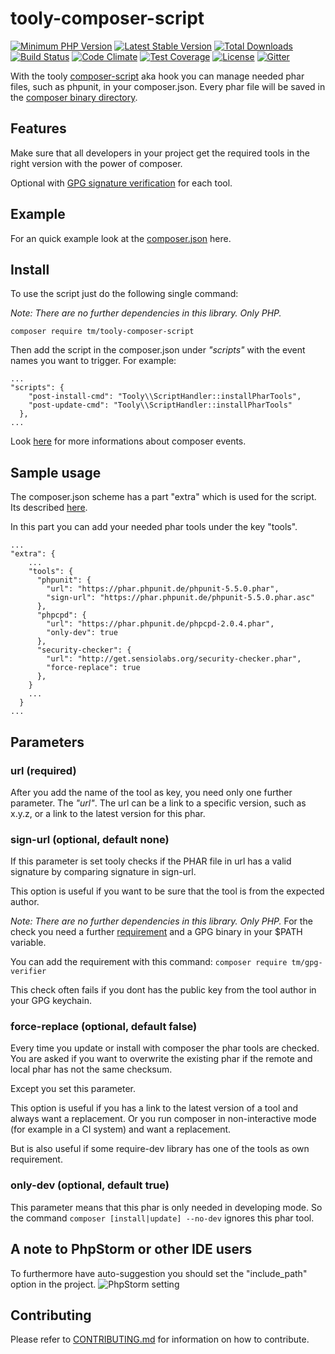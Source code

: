 # tooly-composer-script

[![Minimum PHP Version](https://img.shields.io/badge/php-%3E%3D%205.6-8892BF.svg?style=flat-square)](https://php.net/)
[![Latest Stable Version](https://poser.pugx.org/tm/tooly-composer-script/v/stable)](https://packagist.org/packages/tm/tooly-composer-script)
[![Total Downloads](https://poser.pugx.org/tm/tooly-composer-script/downloads)](https://packagist.org/packages/tm/tooly-composer-script)
[![Build Status](https://travis-ci.org/tommy-muehle/tooly-composer-script.svg?branch=master)](https://travis-ci.org/tommy-muehle/tooly-composer-script)
[![Code Climate](https://codeclimate.com/github/tommy-muehle/tooly-composer-script/badges/gpa.svg)](https://codeclimate.com/github/tommy-muehle/tooly-composer-script)
[![Test Coverage](https://codeclimate.com/github/tommy-muehle/tooly-composer-script/badges/coverage.svg)](https://codeclimate.com/github/tommy-muehle/tooly-composer-script/coverage)
[![License](https://poser.pugx.org/tm/tooly-composer-script/license)](https://packagist.org/packages/tm/tooly-composer-script)
[![Gitter](https://badges.gitter.im/tommy-muehle/tooly-composer-script.svg)](https://gitter.im/tommy-muehle/tooly-composer-script?utm_source=badge&utm_medium=badge&utm_campaign=pr-badge)

With the tooly [composer-script](https://getcomposer.org/doc/articles/scripts.md) aka hook you can manage needed phar files, such as phpunit, in your composer.json.
Every phar file will be saved in the [composer binary directory](https://getcomposer.org/doc/articles/vendor-binaries.md). 

## Features

Make sure that all developers in your project get the required tools in the right version 
with the power of composer.

Optional with [GPG signature verification](https://www.gnupg.org/gph/en/manual/x135.html) for each tool.

## Example

For an quick example look at the [composer.json](composer.json#L57-L76) here.
 
## Install

To use the script just do the following single command:

*Note: There are no further dependencies in this library. Only PHP.*

```
composer require tm/tooly-composer-script
```

Then add the script in the composer.json under *"scripts"* with the event names you want to trigger.
For example:

```
...
"scripts": {
    "post-install-cmd": "Tooly\\ScriptHandler::installPharTools",
    "post-update-cmd": "Tooly\\ScriptHandler::installPharTools"
  },
...
```

Look [here](https://getcomposer.org/doc/articles/scripts.md#event-names) for more informations about composer events.

## Sample usage

The composer.json scheme has a part "extra" which is used for the script.
Its described [here](https://getcomposer.org/doc/04-schema.md#extra).

In this part you can add your needed phar tools under the key "tools".

```
...
"extra": {
    ...
    "tools": {
      "phpunit": {
        "url": "https://phar.phpunit.de/phpunit-5.5.0.phar",
        "sign-url": "https://phar.phpunit.de/phpunit-5.5.0.phar.asc"
      },
      "phpcpd": {
        "url": "https://phar.phpunit.de/phpcpd-2.0.4.phar",
        "only-dev": true
      },
      "security-checker": {
        "url": "http://get.sensiolabs.org/security-checker.phar",
        "force-replace": true
      },
    }
    ...
  }
...
```

## Parameters

### url (required)

After you add the name of the tool as key, you need only one further parameter. The *"url"*.
The url can be a link to a specific version, such as x.y.z, or a link to the latest version for this phar.

### sign-url (optional, default none)

If this parameter is set tooly checks if the PHAR file in url has a valid signature by 
comparing signature in sign-url.

This option is useful if you want to be sure that the tool is from the expected author. 

*Note: There are no further dependencies in this library. Only PHP.*
For the check you need a further [requirement](https://packagist.org/packages/tm/gpg-verifier) and a GPG binary in your $PATH variable.
 
You can add the requirement with this command:
```composer require tm/gpg-verifier```

This check often fails if you dont has the public key from the tool author 
in your GPG keychain. 

### force-replace (optional, default false)

Every time you update or install with composer the phar tools are checked. You are asked if you want to overwrite
the existing phar if the remote and local phar has not the same checksum.

Except you set this parameter. 

This option is useful if you has a link to the latest version of a tool and always want a replacement.
Or you run composer in non-interactive mode (for example in a CI system) and want a replacement.

But is also useful if some require-dev library has one of the tools as own requirement.
 
### only-dev (optional, default true)

This parameter means that this phar is only needed in developing mode.
So the command ```composer [install|update] --no-dev``` ignores this phar tool.

## A note to PhpStorm or other IDE users

To furthermore have auto-suggestion you should set the "include_path" option in the project.
![PhpStorm setting](resources/phpstorm-setting.png)

## Contributing

Please refer to [CONTRIBUTING.md](CONTRIBUTING.md) for information on how to contribute.
